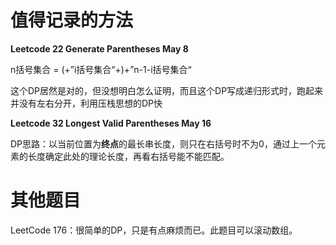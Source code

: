 # 值得记录的方法

**Leetcode 22 Generate Parentheses May 8**

n括号集合 = (+”i括号集合“+)+”n-1-i括号集合“

这个DP居然是对的，但没想明白怎么证明，而且这个DP写成递归形式时，跑起来并没有左右分开，利用压栈思想的DP快

**Leetcode 32 Longest Valid Parentheses May 16**

DP思路：以当前位置为**终点**的最长串长度，则只在右括号时不为0，通过上一个元素的长度确定此处的理论长度，再看右括号能不能匹配。

# 其他题目

LeetCode 176：很简单的DP，只是有点麻烦而已。此题目可以滚动数组。

